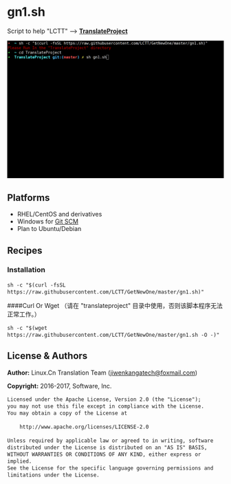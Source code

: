 # gn1.sh

Script to help "LCTT" -->  **[TranslateProject](https://github.com/LCTT/TranslateProject)**

![GetNewOne Gif](https://raw.githubusercontent.com/LCTT/GetNewOne/master/others/images/GetNewOne.gif)

## Platforms

- RHEL/CentOS and derivatives
- Windows for [Git SCM](https://git-for-windows.github.io/)
- Plan to Ubuntu/Debian

## Recipes
### Installation

```
sh -c "$(curl -fsSL https://raw.githubusercontent.com/LCTT/GetNewOne/master/gn1.sh)"
```
####Curl Or Wget （请在 "translateproject" 目录中使用，否则该脚本程序无法正常工作。）
```
sh -c "$(wget https://raw.githubusercontent.com/LCTT/GetNewOne/master/gn1.sh -O -)"
```

## License & Authors

**Author:** Linux.Cn Translation Team ([jiwenkangatech@foxmail.com](mailto:jiwenkangatech@foxmail.com))

**Copyright:** 2016-2017,  Software, Inc.

```
Licensed under the Apache License, Version 2.0 (the "License");
you may not use this file except in compliance with the License.
You may obtain a copy of the License at

    http://www.apache.org/licenses/LICENSE-2.0

Unless required by applicable law or agreed to in writing, software
distributed under the License is distributed on an "AS IS" BASIS,
WITHOUT WARRANTIES OR CONDITIONS OF ANY KIND, either express or implied.
See the License for the specific language governing permissions and
limitations under the License.
```
